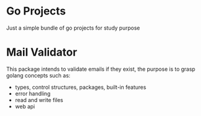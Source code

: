 # Go Projects

Just a simple bundle of go projects for study purpose

# Mail Validator

This package intends to validate emails if they exist, the purpose is to grasp golang concepts such as:

- types, control structures, packages, built-in features
- error handling
- read and write files
- web api
